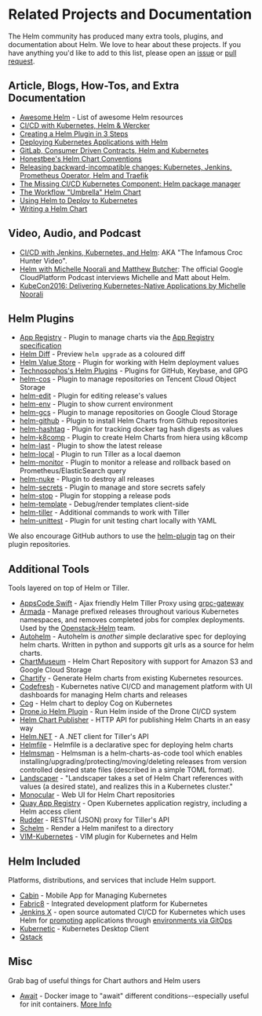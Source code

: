 # Related Projects and Documentation

The Helm community has produced many extra tools, plugins, and documentation about
Helm. We love to hear about these projects. If you have anything you'd like to
add to this list, please open an [issue](https://github.com/kubernetes/helm/issues)
or [pull request](https://github.com/kubernetes/helm/pulls).

## Article, Blogs, How-Tos, and Extra Documentation

- [Awesome Helm](https://github.com/cdwv/awesome-helm) - List of awesome Helm resources
- [CI/CD with Kubernetes, Helm & Wercker ](http://www.slideshare.net/Diacode/cicd-with-kubernetes-helm-wercker-madscalability)
- [Creating a Helm Plugin in 3 Steps](http://technosophos.com/2017/03/21/creating-a-helm-plugin.html)
- [Deploying Kubernetes Applications with Helm](http://cloudacademy.com/blog/deploying-kubernetes-applications-with-helm/)
- [GitLab, Consumer Driven Contracts, Helm and Kubernetes](https://medium.com/@enxebre/gitlab-consumer-driven-contracts-helm-and-kubernetes-b7235a60a1cb#.xwp1y4tgi)
- [Honestbee's Helm Chart Conventions](https://gist.github.com/so0k/f927a4b60003cedd101a0911757c605a)
- [Releasing backward-incompatible changes: Kubernetes, Jenkins, Prometheus Operator, Helm and Traefik](https://medium.com/@enxebre/releasing-backward-incompatible-changes-kubernetes-jenkins-plugin-prometheus-operator-helm-self-6263ca61a1b1#.e0c7elxhq)
- [The Missing CI/CD Kubernetes Component: Helm package manager](https://hackernoon.com/the-missing-ci-cd-kubernetes-component-helm-package-manager-1fe002aac680#.691sk2zhu)
- [The Workflow "Umbrella" Helm Chart](https://deis.com/blog/2017/workflow-chart-assembly)
- [Using Helm to Deploy to Kubernetes](https://daemonza.github.io/2017/02/20/using-helm-to-deploy-to-kubernetes/)
- [Writing a Helm Chart](https://www.influxdata.com/packaged-kubernetes-deployments-writing-helm-chart/)

## Video, Audio, and Podcast

- [CI/CD with Jenkins, Kubernetes, and Helm](https://www.youtube.com/watch?v=NVoln4HdZOY): AKA "The Infamous Croc Hunter Video".
- [Helm with Michelle Noorali and Matthew Butcher](https://gcppodcast.com/post/episode-50-helm-with-michelle-noorali-and-matthew-butcher/): The official Google CloudPlatform Podcast interviews Michelle and Matt about Helm.
- [KubeCon2016: Delivering Kubernetes-Native Applications by Michelle Noorali](https://www.youtube.com/watch?v=zBc1goRfk3k&index=49&list=PLj6h78yzYM2PqgIGU1Qmi8nY7dqn9PCr4)

## Helm Plugins

- [App Registry](https://github.com/app-registry/helm-plugin) - Plugin to manage charts via the [App Registry specification](https://github.com/app-registry/spec)
- [Helm Diff](https://github.com/databus23/helm-diff) - Preview `helm upgrade` as a coloured diff
- [Helm Value Store](https://github.com/skuid/helm-value-store) - Plugin for working with Helm deployment values
- [Technosophos's Helm Plugins](https://github.com/technosophos/helm-plugins) - Plugins for GitHub, Keybase, and GPG
- [helm-cos](https://github.com/imroc/helm-cos) - Plugin to manage repositories on Tencent Cloud Object Storage
- [helm-edit](https://github.com/mstrzele/helm-edit) - Plugin for editing release's values
- [helm-env](https://github.com/adamreese/helm-env) - Plugin to show current environment
- [helm-gcs](https://github.com/nouney/helm-gcs) - Plugin to manage repositories on Google Cloud Storage
- [helm-github](https://github.com/sagansystems/helm-github) - Plugin to install Helm Charts from Github repositories
- [helm-hashtag](https://github.com/balboah/helm-hashtag) - Plugin for tracking docker tag hash digests as values
- [helm-k8comp](https://github.com/cststack/k8comp) - Plugin to create Helm Charts from hiera using k8comp
- [helm-last](https://github.com/adamreese/helm-last) - Plugin to show the latest release
- [helm-local](https://github.com/adamreese/helm-local) - Plugin to run Tiller as a local daemon
- [helm-monitor](https://github.com/ContainerSolutions/helm-monitor) - Plugin to monitor a release and rollback based on Prometheus/ElasticSearch query
- [helm-nuke](https://github.com/adamreese/helm-nuke) - Plugin to destroy all releases
- [helm-secrets](https://github.com/futuresimple/helm-secrets) - Plugin to manage and store secrets safely
- [helm-stop](https://github.com/IBM/helm-stop) - Plugin for stopping a release pods
- [helm-template](https://github.com/technosophos/helm-template) - Debug/render templates client-side
- [helm-tiller](https://github.com/adamreese/helm-tiller) - Additional commands to work with Tiller
- [helm-unittest](https://github.com/lrills/helm-unittest) - Plugin for unit testing chart locally with YAML

We also encourage GitHub authors to use the [helm-plugin](https://github.com/search?q=topic%3Ahelm-plugin&type=Repositories)
tag on their plugin repositories.

## Additional Tools

Tools layered on top of Helm or Tiller.

- [AppsCode Swift](https://github.com/appscode/swift) - Ajax friendly Helm Tiller Proxy using [grpc-gateway](https://github.com/grpc-ecosystem/grpc-gateway)
- [Armada](https://github.com/att-comdev/armada) - Manage prefixed releases throughout various Kubernetes namespaces, and removes completed jobs for complex deployments. Used by the [Openstack-Helm](https://github.com/openstack/openstack-helm) team.
- [Autohelm](https://github.com/reactiveops/autohelm) - Autohelm is _another_ simple declarative spec for deploying helm charts. Written in python and supports git urls as a source for helm charts.
- [ChartMuseum](https://github.com/chartmuseum/chartmuseum) - Helm Chart Repository with support for Amazon S3 and Google Cloud Storage
- [Chartify](https://github.com/appscode/chartify) - Generate Helm charts from existing Kubernetes resources.
- [Codefresh](https://codefresh.io) - Kubernetes native CI/CD and management platform with UI dashboards for managing Helm charts and releases
- [Cog](https://github.com/ohaiwalt/cog-helm) - Helm chart to deploy Cog on Kubernetes
- [Drone.io Helm Plugin](http://plugins.drone.io/ipedrazas/drone-helm/) - Run Helm inside of the Drone CI/CD system
- [Helm Chart Publisher](https://github.com/luizbafilho/helm-chart-publisher) - HTTP API for publishing Helm Charts in an easy way
- [Helm.NET](https://github.com/qmfrederik/helm) - A .NET client for Tiller's API
- [Helmfile](https://github.com/roboll/helmfile) - Helmfile is a declarative spec for deploying helm charts
- [Helmsman](https://github.com/Praqma/helmsman) - Helmsman is a helm-charts-as-code tool which enables installing/upgrading/protecting/moving/deleting releases from version controlled desired state files (described in a simple TOML format).  
- [Landscaper](https://github.com/Eneco/landscaper/) - "Landscaper takes a set of Helm Chart references with values (a desired state), and realizes this in a Kubernetes cluster."
- [Monocular](https://github.com/helm/monocular) - Web UI for Helm Chart repositories
- [Quay App Registry](https://coreos.com/blog/quay-application-registry-for-kubernetes.html) - Open Kubernetes application registry, including a Helm access client
- [Rudder](https://github.com/AcalephStorage/rudder) - RESTful (JSON) proxy for Tiller's API
- [Schelm](https://github.com/databus23/schelm) - Render a Helm manifest to a directory
- [VIM-Kubernetes](https://github.com/andrewstuart/vim-kubernetes) - VIM plugin for Kubernetes and Helm

## Helm Included

Platforms, distributions, and services that include Helm support.

- [Cabin](http://www.skippbox.com/cabin/) - Mobile App for Managing Kubernetes
- [Fabric8](https://fabric8.io) - Integrated development platform for Kubernetes
- [Jenkins X](http://jenkins-x.io/) - open source automated CI/CD for Kubernetes which uses Helm for [promoting](http://jenkins-x.io/about/features/#promotion) applications through [environments via GitOps](http://jenkins-x.io/about/features/#environments)
- [Kubernetic](https://kubernetic.com/) - Kubernetes Desktop Client
- [Qstack](https://qstack.com)

## Misc

Grab bag of useful things for Chart authors and Helm users

- [Await](https://github.com/saltside/await) - Docker image to "await" different conditions--especially useful for init containers. [More Info](http://blog.slashdeploy.com/2017/02/16/introducing-await/)

